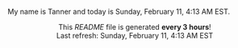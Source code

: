 My name is Tanner and today is Sunday, February 11, 4:13 AM EST.

<p align="center">This <i>README</i> file is generated <b>every 3 hours</b>!</br>Last refresh: Sunday, February 11, 4:13 AM EST<br /></p>
